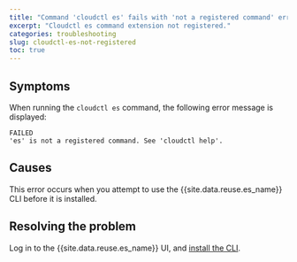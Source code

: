 ```yaml
---
title: "Command 'cloudctl es' fails with 'not a registered command' error"
excerpt: "Cloudctl es command extension not registered."
categories: troubleshooting
slug: cloudctl-es-not-registered
toc: true
---
```


## Symptoms

When running the `cloudctl es` command, the following error message is displayed:

```
FAILED
'es' is not a registered command. See 'cloudctl help'.
```

## Causes

This error occurs when you attempt to use the {{site.data.reuse.es_name}} CLI before it is installed.

## Resolving the problem

Log in to the {{site.data.reuse.es_name}} UI, and [install the CLI](../../installing/post-installation/#installing-the-event-streams-command-line-interface).
